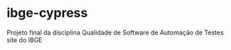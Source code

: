 # ibge-cypress
Projeto final da disciplina Qualidade de Software de Automação de Testes site do IBGE
